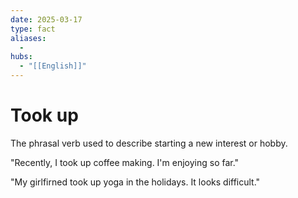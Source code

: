 ```yaml
---
date: 2025-03-17
type: fact
aliases:
  -
hubs:
  - "[[English]]"
---
```


# Took up

The phrasal verb used to describe starting a new interest or hobby.

"Recently, I took up coffee making. I'm enjoying so far."

"My girlfirned took up yoga in the holidays. It looks difficult."

